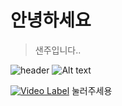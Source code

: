 # 안녕하세요
> 샌주입니다..

![header](https://capsule-render.vercel.app/api?type=Waving&color=4e63d6&height=200&section=header&text=저는샌주입니당&fontSize=50&animation=fadeIn&fontColor=DDDD)
![Alt text](https://w.namu.la/s/c80fdba0c6ddeb12406e44c16cb11af88a33a04e67b9a7a171a5112db448c41d505c52a9c7e01ddad827d0dabde3d1d1fd8608ff85e5a7bd771725283678b05fc955a44497e8998a961f25d18d863ed9e39b823299fc1b64f55ab92ea9a8870f)

[![Video Label](https://img.youtube.com/vi/ymXkSvS-pCQ/0.jpg)](https://youtu.be/ymXkSvS-pCQ)
눌러주세용